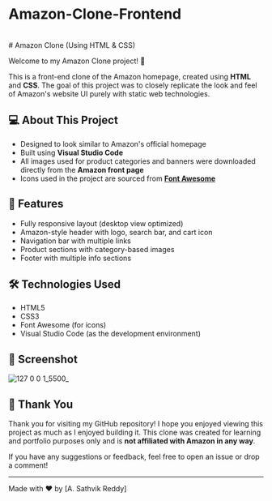 # Amazon-Clone-Frontend
<br>
# Amazon Clone (Using HTML & CSS)

Welcome to my Amazon Clone project! 👋

This is a front-end clone of the Amazon homepage, created using **HTML** and **CSS**. The goal of this project was to closely replicate the look and feel of Amazon's website UI purely with static web technologies.

## 💻 About This Project

- Designed to look similar to Amazon's official homepage
- Built using **Visual Studio Code**
- All images used for product categories and banners were downloaded directly from the **Amazon front page**
- Icons used in the project are sourced from **[Font Awesome](https://fontawesome.com/)**

## 🚀 Features

- Fully responsive layout (desktop view optimized)
- Amazon-style header with logo, search bar, and cart icon
- Navigation bar with multiple links
- Product sections with category-based images
- Footer with multiple info sections

## 🛠️ Technologies Used

- HTML5
- CSS3
- Font Awesome (for icons)
- Visual Studio Code (as the development environment)


## 📸 Screenshot

![127 0 0 1_5500_](https://github.com/user-attachments/assets/d967db9c-d084-428e-90a1-0abb7675bc3b)

  
## 🙏 Thank You

Thank you for visiting my GitHub repository! I hope you enjoyed viewing this project as much as I enjoyed building it. This clone was created for learning and portfolio purposes only and is **not affiliated with Amazon in any way**.

If you have any suggestions or feedback, feel free to open an issue or drop a comment!

---

Made with ❤️ by [A. Sathvik Reddy]


